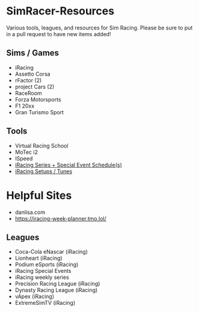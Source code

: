 # SimRacer-Resources
Various tools, leagues, and resources for Sim Racing. Please be sure to put in a pull request to have new items added! 


## Sims / Games
- iRacing
- Assetto Corsa
- rFactor (2)
- project Cars (2)
- RaceRoom
- Forza Motorsports
- F1 20xx
- Gran Turismo Sport

## Tools
- Virtual Racing School
- MoTec i2
- ISpeed
- [iRacing Series + Special Event Schedule(s)](http://schedule4i.racing/)
- [iRacing Setups / Tunes](http://setups4i.racing/)

# Helpful Sites
- danlisa.com
- https://iracing-week-planner.tmo.lol/

## Leagues
- Coca-Cola eNascar (iRacing)
- Lionheart (iRacing)
- Podium eSports (iRacing)
- iRacing Special Events
- iRacing weekly series
- Precision Racing League (iRacing)
- Dynasty Racing League (iRacing)
- vApex (iRacing)
- ExtremeSimTV (iRacing)
